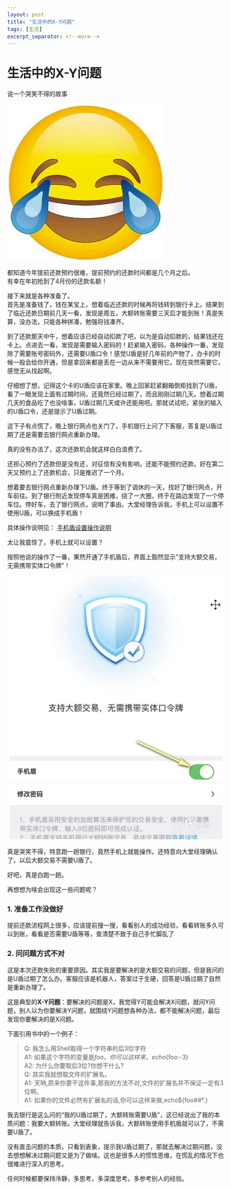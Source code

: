 ```yaml
---
layout: post
title: "生活中的X-Y问题"
tags: [生活]
excerpt_separator: <!--more-->
---
```


# 生活中的X-Y问题
说一个哭笑不得的故事

![苦笑不得](https://raw.githubusercontent.com/leanfish2011/data/main/img/laugh_cry.jpg)

都知道今年提前还款预约很难，提前预约的还款时间都是几个月之后。  
有幸在年初抢到了4月份的还款名额！  

接下来就是各种准备了。  
首先是准备钱了，钱在某宝上，想着临近还款的时候再将钱转到银行卡上。结果到了临近还款日期前几天一看，发现是周五，大额转账需要三天后才能到账！真是失算，没办法，只能各种拼凑，勉强将钱凑齐。<!--more-->

到了还款那天中午，想着应该已经自动扣款了吧，以为是自动扣款的，结果钱还在卡上。点进去一看，发现是需要输入密码的！赶紧输入密码，各种操作一番，发现除了需要账号密码外，还需要U盾口令！感觉U盾是好几年前的产物了，办卡的时候一般会给你开通，但是拿回来都是丢在一边从来不需要用它。现在突然需要它，感觉无从找起啊。

仔细想了想，记得这个卡的U盾应该在家里。晚上回家赶紧翻箱倒柜找到了U盾，看了一眼发现上面有过期时间，还竟然已经过期了，而且刚刚过期几天。想着过期几天的食品吃了也没啥事，U盾过期几天或许还能用吧。那就试试吧，紧张的输入的U盾口令，还是提示了U盾过期。

这下子有点慌了，晚上银行网点也关门了，手机银行上问了下客服，答复是U盾过期了还是需要去银行网点重新办理。

真的没有办法了，这次还款机会就这样白白浪费了。

还担心预约了还款但是没有还，对征信有没有影响，还能不能预约还款。好在第二天又预约上了还款机会，只是推迟了一个月。

想着要去银行网点重新办理下U盾。终于等到了调休的一天，找好了银行网点，开车前往。到了银行附近发现停车真是困难，绕了一大圈，终于在路边发现了一个停车位。停好车，去了银行网点，说明了事由。大堂经理告诉我，手机上可以设置不使用U盾，可以换成手机盾！

具体操作说明见：
<a href="https://jingyan.baidu.com/article/03b2f78c0cd6ed1fa337aed0.html" target="_blank">手机盾设置操作说明</a>

太让我震惊了，手机上就可以设置？

按照他说的操作了一番，果然开通了手机盾后，界面上豁然显示“支持大额交易，无需携带实体口令牌”！

![手机盾](https://raw.githubusercontent.com/leanfish2011/data/main/img/U.webp)

真是哭笑不得，特意跑一趟银行，竟然手机上就能操作。还特意向大堂经理确认了，以后大额交易不需要U盾了。

好吧，真是白跑一趟。

再想想为啥会出现这一些问题呢？  

### 1. 准备工作没做好  
提前还款流程网上很多，应该提前搜一搜，看看别人的成功经验，看看转账多久可以到账，看看是否需要U盾等等，查清楚不致于自己手忙脚乱了

### 2. 问问题方式不对  
这是本次还款失败的重要原因。其实我是要解决的是大额交易的问题，但是我问的是U盾过期了怎么办。客服应该是机器人，答案过于生硬，回答是U盾过期了自然是重新办理了。

这是典型的**X-Y问题**：要解决的问题是X，我觉得Y可能会解决X问题，就问Y问题，别人以为你要解决Y问题，就围绕Y问题想各种办法，都不能解决问题，最后发现你要解决的是X问题。  

下面引用书中的一个例子：
> Q: 我怎么用Shell取得一个字符串的后3位字符  
> A1: 如果这个字符的变量是$foo，你可以这样来，echo${foo:-3}  
> A2: 为什么你要取后3位?你想干什么?  
> Q: 其实我就想取文件的扩展名。  
> A1: 天呐,原来你要干这件事,那我的方法不对,文件的扩展名并不保证一定有3位啊。  
> A1: 如果你的文件必然有扩展名的话,你可以这样来做,echo${foo##*.}  

我去银行是这么问的“我的U盾过期了，大额转账需要U盾”，这已经说出了我的本质问题：我要大额转账。大堂经理就告诉我，大额转账使用手机盾就可以了，不需要U盾了。

没有直击问题的本质，只看到表象，提示我U盾过期了，那就去解决过期问题，没去想想解决过期问题又是为了做啥。这也是很多人的惯性思维，在慌乱的情况下也很难进行深入的思考。

任何时候都要保持冷静，多思考，多深度思考。多参考别人的经验。